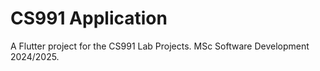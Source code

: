 # CS991 Application

A Flutter project for the CS991 Lab Projects.
MSc Software Development 2024/2025.

